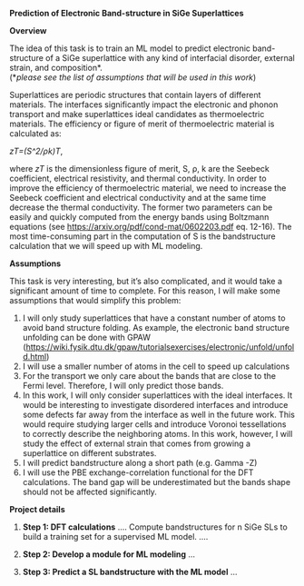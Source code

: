 **Prediction of Electronic Band-structure in SiGe Superlattices**

**Overview**

The idea of this task is to train an ML model to predict electronic band-structure of a SiGe superlattice with any kind of interfacial disorder, external strain, and composition*.   
(**please see the list of assumptions that will be used in this work*)

Superlattices are periodic structures that contain layers of different materials. The interfaces significantly impact the electronic and phonon transport and make superlattices ideal candidates as thermoelectric materials. The efficiency or figure of merit of thermoelectric material is calculated as:

*zT=(S^2/ρk)T*,

where *zT* is the dimensionless figure of merit, S, ρ, k  are the Seebeck coefficient, electrical resistivity, and thermal conductivity. In order to improve the efficiency of thermoelectric material, we need to increase the Seebeck coefficient and electrical conductivity and at the same time decrease the thermal conductivity.  The former two parameters can be easily and quickly computed from the energy bands using Boltzmann equations (see https://arxiv.org/pdf/cond-mat/0602203.pdf eq. 12-16). The most time-consuming part in the computation of S is the bandstructure calculation that we will speed up with ML modeling. 
 

**Assumptions**

This task is very interesting, but it’s also complicated, and it would take a significant amount of time to complete. For this reason, I will make some assumptions that would simplify this problem:
1. I will only study superlattices that have a constant number of atoms to avoid band structure folding. As example, the electronic band structure unfolding can be done with GPAW (https://wiki.fysik.dtu.dk/gpaw/tutorialsexercises/electronic/unfold/unfold.html)
2. I will use a smaller number of atoms in the cell to speed up calculations 
3. For the transport we only care about the bands that are close to the Fermi level. Therefore, I will only predict those bands. 
4. In this work, I will only consider superlattices with the ideal interfaces. It would be interesting to investigate disordered interfaces and introduce some defects far away from the interface as well in the future work. This would require studying larger cells and introduce Voronoi tessellations to correctly describe the neighboring atoms. In this work, however, I will study the effect of external strain that comes from growing a superlattice on different substrates.
5. I will predict bandstructure along a short path (e.g. Gamma -Z) 
6. I will use the PBE exchange-correlation functional for the DFT calculations. The band gap will be underestimated but the bands shape should not be affected significantly. 

**Project details**

1. **Step 1: DFT calculations** 
....
Compute bandstructures for n SiGe SLs to build a training set for a supervised ML model. 
....

2. **Step 2: Develop a module for ML modeling**
 ...
 
3. **Step 3: Predict a SL bandstructure with the ML model**
...

